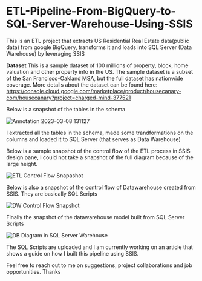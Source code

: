 # ETL-Pipeline-From-BigQuery-to-SQL-Server-Warehouse-Using-SSIS
This is an ETL project that extracts US Residential Real Estate data(public data) from google BigQuery, transforms it and loads into SQL Server (Data Warehouse) by leveraging SSIS

**Dataset**
This is a sample dataset of 100 millions of property, block, home valuation and other property info in the US.
The sample dataset is a subset of the San Francisco-Oakland MSA, but the full dataset has nationwide coverage.
More details about the dataset can be found here: 
https://console.cloud.google.com/marketplace/product/housecanary-com/housecanary?project=charged-mind-377521

Below is a snapshot of the tables in the schema 

![Annotation 2023-03-08 131127](https://user-images.githubusercontent.com/68739792/224132925-876e2974-c274-42a9-bd1c-2ea4c78a51a3.png)

I extracted all the tables in the schema, made some trandformations on the columns and loaded it to SQL Server (that serves as Data Warehouse)

Below is a sample snapshot of the control flow of the ETL process in SSIS design pane, I could not take a snapshot of the full diagram because of the large height. 

![ETL Control Flow Snapashot](https://user-images.githubusercontent.com/68739792/224133579-8c071c1a-16c8-47a0-b551-1956f51e95ac.png)

Below is also a snapshot of the control flow of Datawarehouse created from SSIS. They are basically SQL Scripts 

![DW Control Flow Snapshot](https://user-images.githubusercontent.com/68739792/224135652-2549f4f9-84e1-416c-b39c-2da585e632a2.png)

Finally the snapshot of the datawarehouse model built from SQL Server Scripts 

![DB Diagram in SQL Server Warehouse](https://user-images.githubusercontent.com/68739792/224136318-6dfadb14-a390-4511-b0a5-2fc8e02646f6.png)
 
The SQL Scripts are uploaded and I am currently working on an article that shows a guide on how I built this pipeline using SSIS. 

Feel free to reach out to me on suggestions, project collaborations and job opportunities. Thanks
